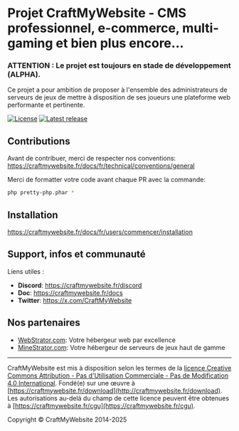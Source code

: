 Projet CraftMyWebsite - CMS professionnel, e-commerce, multi-gaming et bien plus encore...
=================================================

### ATTENTION : Le projet est toujours en stade de développement (ALPHA).

Ce projet a pour ambition de proposer à l'ensemble des administrateurs de serveurs de jeux de mettre à disposition de
ses joueurs une plateforme web performante et pertinente.

[![License](https://img.shields.io/badge/License-GNU%20GPL-%239f9f9f)](https://www.gnu.org/licenses/gpl-3.0.fr.html)
[![Latest release](https://img.shields.io/badge/v2.0.0-alpha?color=%23FB2388)](https://github.com/CraftMyWebsite/cmw-core)

Contributions
------------
Avant de contribuer, merci de respecter nos conventions: https://craftmywebsite.fr/docs/fr/technical/conventions/general

Merci de formatter votre code avant chaque PR avec la commande:
```bash
php pretty-php.phar *
```

Installation
------------
https://craftmywebsite.fr/docs/fr/users/commencer/installation

Support, infos et communauté
------------

Liens utiles :

- **Discord**: https://craftmywebsite.fr/discord
- **Doc**: https://craftmywebsite.fr/docs
- **Twitter**: https://x.com/CraftMyWebsite

Nos partenaires
------------

- [WebStrator.com](https://webstrator.com): Votre hébergeur web par excellence
- [MineStrator.com](https://minestrator.com): Votre hébergeur de serveurs de jeux haut de gamme

------------

CraftMyWebsite est mis à disposition selon les termes de
la [licence Creative Commons Attribution - Pas d'Utilisation Commerciale - Pas de Modification 4.0 International](http://creativecommons.org/licenses/by-nc-nd/4.0/).
Fondé(e) sur une œuvre à [https://craftmywebsite.fr/download](http://craftmywebsite.fr/download). Les
autorisations au-delà du champ de cette licence peuvent être obtenues
à [https://craftmywebsite.fr/cgu](https://craftmywebsite.fr/cgu).

Copyright © CraftMyWebsite 2014-2025
